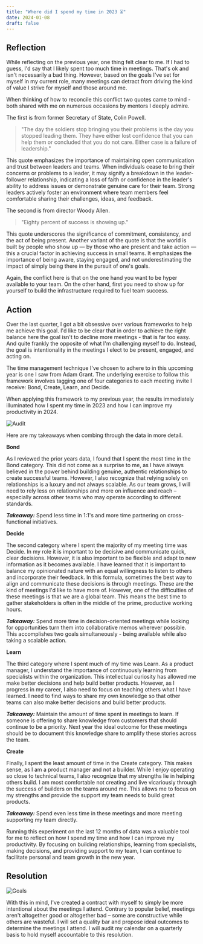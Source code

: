 ```yaml
---
title: "Where did I spend my time in 2023 ⏳"
date: 2024-01-08
draft: false
---
```


## Reflection

While reflecting on the previous year, one thing felt clear to me. If I had to guess, I'd say that I likely spent too much time in meetings. That's ok and isn't necessarily a bad thing. However, based on the goals I've set for myself in my current role, many meetings can detract from driving the kind of value I strive for myself and those around me.

When thinking of how to reconcile this conflict two quotes came to mind - both shared with me on numerous occasions by mentors I deeply admire.

The first is from former Secretary of State, Colin Powell.

> "The day the soldiers stop bringing you their problems is the day you stopped leading them. They have either lost confidence that you can help them or concluded that you do not care. Either case is a failure of leadership."

This quote emphasizes the importance of maintaining open communication and trust between leaders and teams. When individuals cease to bring their concerns or problems to a leader, it may signify a breakdown in the leader-follower relationship, indicating a loss of faith or confidence in the leader's ability to address issues or demonstrate genuine care for their team. Strong leaders actively foster an environment where team members feel comfortable sharing their challenges, ideas, and feedback.

The second is from director Woody Allen.

> "Eighty percent of success is showing up."

This quote underscores the significance of commitment, consistency, and the act of being present. Another variant of the quote is that the world is built by people who show up — by those who are present and take action — this a crucial factor in achieving success in small teams. It emphasizes the importance of being aware, staying engaged, and not underestimating the impact of simply being there in the pursuit of one's goals.

Again, the conflict here is that on the one hand you want to be hyper available to your team. On the other hand, first you need to show up for yourself to build the infrastructure required to fuel team success.

## Action

Over the last quarter, I got a bit obsessive over various frameworks to help me achieve this goal. I'd like to be clear that in order to achieve the right balance here the goal isn't to decline more meetings - that is far too easy. And quite frankly the opposite of what I'm challenging myself to do. Instead, the goal is intentionality in the meetings I elect to be present, engaged, and acting on.

The time management technique I've chosen to adhere to in this upcoming year is one I saw from Adam Grant. The underlying exercise to follow this framework involves tagging one of four categories to each meeting invite I receive: Bond, Create, Learn, and Decide.

When applying this framework to my previous year, the results immediately illuminated how I spent my time in 2023 and how I can improve my productivity in 2024.

![Audit](/Audit.png)

Here are my takeaways when combing through the data in more detail.

**Bond**

As I reviewed the prior years data, I found that I spent the most time in the Bond category. This did not come as a surprise to me, as I have always believed in the power behind building genuine, authentic relationships to create successful teams. However, I also recognize that relying solely on relationships is a luxury and not always scalable. As our team grows, I will need to rely less on relationships and more on influence and reach – especially across other teams who may operate according to different standards.

***Takeaway:*** Spend less time in 1:1's and more time partnering on cross-functional initiatives.

**Decide**

The second category where I spent the majority of my meeting time was Decide. In my role it is important to be decisive and communicate quick, clear decisions. However, it is also important to be flexible and adapt to new information as it becomes available. I have learned that it is important to balance my opinionated nature with an equal willingness to listen to others and incorporate their feedback. In this formula, sometimes the best way to align and communicate these decisions is through meetings. These are the kind of meetings I'd like to have more of. However, one of the difficulties of these meetings is that we are a global team. This means the best time to gather stakeholders is often in the middle of the prime, productive working hours.

***Takeaway:*** Spend more time in decision-oriented meetings while looking for opportunities turn them into collaborative memos wherever possible. This accomplishes two goals simultaneously - being available while also taking a scalable action.

**Learn**

The third category where I spent much of my time was Learn. As a product manager, I understand the importance of continuously learning from specialists within the organization. This intellectual curiosity has allowed me make better decisions and help build better products. However, as I progress in my career, I also need to focus on teaching others what I have learned. I need to find ways to share my own knowledge so that other teams can also make better decisions and build better products.

***Takeaway:*** Maintain the amount of time spent in meetings to learn. If someone is offering to share knowledge from customers that should continue to be a priority. Next year the ideal outcome for these meetings should be to document this knowledge share to amplify these stories across the team.

**Create**

Finally, I spent the least amount of time in the Create category. This makes sense, as I am a product manager and not a builder. While I enjoy operating so close to technical teams, I also recognize that my strengths lie in helping others build. I am most comfortable not creating and live vicariously through the success of builders on the teams around me. This allows me to focus on my strengths and provide the support my team needs to build great products.

***Takeaway:*** Spend even less time in these meetings and more meeting supporting my team directly.

Running this experiment on the last 12 months of data was a valuable tool for me to reflect on how I spend my time and how I can improve my productivity. By focusing on building relationships, learning from specialists, making decisions, and providing support to my team, I can continue to facilitate personal and team growth in the new year.

## Resolution

![Goals](/Goals.png)

With this in mind, I've created a contract with myself to simply be more intentional about the meetings I attend. Contrary to popular belief, meetings aren't altogether good or altogether bad – some are constructive while others are wasteful. I will set a quality bar and propose ideal outcomes to determine the meetings I attend. I will audit my calendar on a quarterly basis to hold myself accountable to this resolution.
